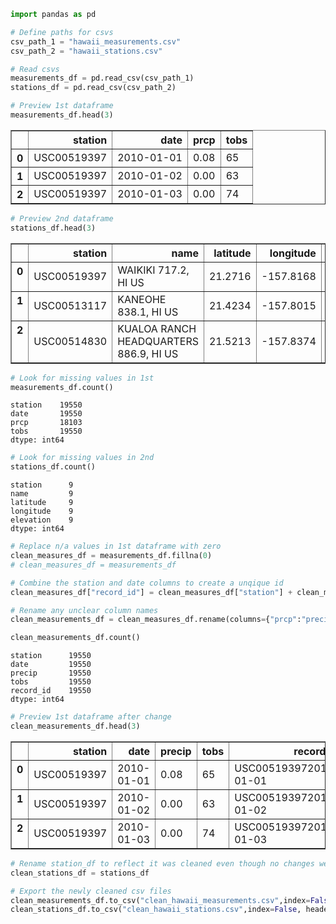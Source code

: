 

```python
import pandas as pd
```


```python
# Define paths for csvs
csv_path_1 = "hawaii_measurements.csv"
csv_path_2 = "hawaii_stations.csv"
```


```python
# Read csvs
measurements_df = pd.read_csv(csv_path_1)
stations_df = pd.read_csv(csv_path_2)
```


```python
# Preview 1st dataframe
measurements_df.head(3)
```




<div>
<style>
    .dataframe thead tr:only-child th {
        text-align: right;
    }

    .dataframe thead th {
        text-align: left;
    }

    .dataframe tbody tr th {
        vertical-align: top;
    }
</style>
<table border="1" class="dataframe">
  <thead>
    <tr style="text-align: right;">
      <th></th>
      <th>station</th>
      <th>date</th>
      <th>prcp</th>
      <th>tobs</th>
    </tr>
  </thead>
  <tbody>
    <tr>
      <th>0</th>
      <td>USC00519397</td>
      <td>2010-01-01</td>
      <td>0.08</td>
      <td>65</td>
    </tr>
    <tr>
      <th>1</th>
      <td>USC00519397</td>
      <td>2010-01-02</td>
      <td>0.00</td>
      <td>63</td>
    </tr>
    <tr>
      <th>2</th>
      <td>USC00519397</td>
      <td>2010-01-03</td>
      <td>0.00</td>
      <td>74</td>
    </tr>
  </tbody>
</table>
</div>




```python
# Preview 2nd dataframe
stations_df.head(3)
```




<div>
<style>
    .dataframe thead tr:only-child th {
        text-align: right;
    }

    .dataframe thead th {
        text-align: left;
    }

    .dataframe tbody tr th {
        vertical-align: top;
    }
</style>
<table border="1" class="dataframe">
  <thead>
    <tr style="text-align: right;">
      <th></th>
      <th>station</th>
      <th>name</th>
      <th>latitude</th>
      <th>longitude</th>
      <th>elevation</th>
    </tr>
  </thead>
  <tbody>
    <tr>
      <th>0</th>
      <td>USC00519397</td>
      <td>WAIKIKI 717.2, HI US</td>
      <td>21.2716</td>
      <td>-157.8168</td>
      <td>3.0</td>
    </tr>
    <tr>
      <th>1</th>
      <td>USC00513117</td>
      <td>KANEOHE 838.1, HI US</td>
      <td>21.4234</td>
      <td>-157.8015</td>
      <td>14.6</td>
    </tr>
    <tr>
      <th>2</th>
      <td>USC00514830</td>
      <td>KUALOA RANCH HEADQUARTERS 886.9, HI US</td>
      <td>21.5213</td>
      <td>-157.8374</td>
      <td>7.0</td>
    </tr>
  </tbody>
</table>
</div>




```python
# Look for missing values in 1st
measurements_df.count()
```




    station    19550
    date       19550
    prcp       18103
    tobs       19550
    dtype: int64




```python
# Look for missing values in 2nd
stations_df.count()
```




    station      9
    name         9
    latitude     9
    longitude    9
    elevation    9
    dtype: int64




```python
# Replace n/a values in 1st dataframe with zero
clean_measures_df = measurements_df.fillna(0)
# clean_measures_df = measurements_df

# Combine the station and date columns to create a unqique id
clean_measures_df["record_id"] = clean_measures_df["station"] + clean_measures_df["date"].map(str)

# Rename any unclear column names
clean_measurements_df = clean_measures_df.rename(columns={"prcp":"precip"})

clean_measurements_df.count()
```




    station      19550
    date         19550
    precip       19550
    tobs         19550
    record_id    19550
    dtype: int64




```python
# Preview 1st dataframe after change
clean_measurements_df.head(3)
```




<div>
<style>
    .dataframe thead tr:only-child th {
        text-align: right;
    }

    .dataframe thead th {
        text-align: left;
    }

    .dataframe tbody tr th {
        vertical-align: top;
    }
</style>
<table border="1" class="dataframe">
  <thead>
    <tr style="text-align: right;">
      <th></th>
      <th>station</th>
      <th>date</th>
      <th>precip</th>
      <th>tobs</th>
      <th>record_id</th>
    </tr>
  </thead>
  <tbody>
    <tr>
      <th>0</th>
      <td>USC00519397</td>
      <td>2010-01-01</td>
      <td>0.08</td>
      <td>65</td>
      <td>USC005193972010-01-01</td>
    </tr>
    <tr>
      <th>1</th>
      <td>USC00519397</td>
      <td>2010-01-02</td>
      <td>0.00</td>
      <td>63</td>
      <td>USC005193972010-01-02</td>
    </tr>
    <tr>
      <th>2</th>
      <td>USC00519397</td>
      <td>2010-01-03</td>
      <td>0.00</td>
      <td>74</td>
      <td>USC005193972010-01-03</td>
    </tr>
  </tbody>
</table>
</div>




```python
# Rename station_df to reflect it was cleaned even though no changes were made
clean_stations_df = stations_df
```


```python
# Export the newly cleaned csv files
clean_measurements_df.to_csv("clean_hawaii_measurements.csv",index=False, header=True)
clean_stations_df.to_csv("clean_hawaii_stations.csv",index=False, header=True)
```
